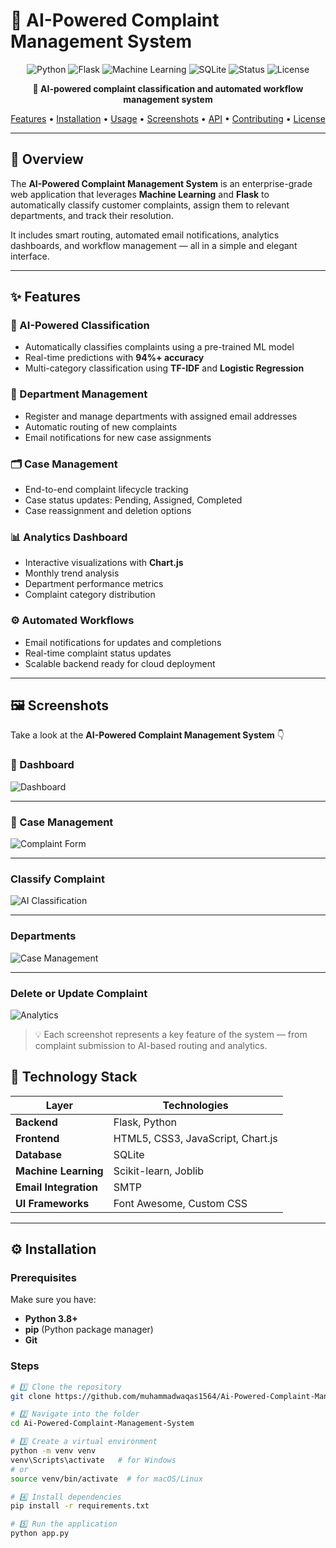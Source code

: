 # 🧠 AI-Powered Complaint Management System

<div align="center">

![Python](https://img.shields.io/badge/Python-3.8%2B-blue?logo=python)
![Flask](https://img.shields.io/badge/Flask-2.3.3-green?logo=flask)
![Machine Learning](https://img.shields.io/badge/Machine%20Learning-Scikit%20Learn-orange?logo=scikitlearn)
![SQLite](https://img.shields.io/badge/Database-SQLite-lightgrey?logo=sqlite)
![Status](https://img.shields.io/badge/Status-Active-success)
![License](https://img.shields.io/badge/License-MIT-yellow)

**🚀 AI-powered complaint classification and automated workflow management system**

[Features](#-features) • [Installation](#-installation) • [Usage](#-usage) • [Screenshots](#-screenshots) • [API](#-api) • [Contributing](#-contributing) • [License](#-license)

</div>

---

## 🧩 Overview

The **AI-Powered Complaint Management System** is an enterprise-grade web application that leverages **Machine Learning** and **Flask** to automatically classify customer complaints, assign them to relevant departments, and track their resolution.

It includes smart routing, automated email notifications, analytics dashboards, and workflow management — all in a simple and elegant interface.

---

## ✨ Features

### 🤖 AI-Powered Classification

- Automatically classifies complaints using a pre-trained ML model
- Real-time predictions with **94%+ accuracy**
- Multi-category classification using **TF-IDF** and **Logistic Regression**

### 🏢 Department Management

- Register and manage departments with assigned email addresses
- Automatic routing of new complaints
- Email notifications for new case assignments

### 🗂️ Case Management

- End-to-end complaint lifecycle tracking
- Case status updates: Pending, Assigned, Completed
- Case reassignment and deletion options

### 📊 Analytics Dashboard

- Interactive visualizations with **Chart.js**
- Monthly trend analysis
- Department performance metrics
- Complaint category distribution

### ⚙️ Automated Workflows

- Email notifications for updates and completions
- Real-time complaint status updates
- Scalable backend ready for cloud deployment

---




## 🖼️ Screenshots

Take a look at the **AI-Powered Complaint Management System** 👇  

### 🧭 Dashboard  
![Dashboard](screenshots/dashboard.png)

---

### 📝 Case Management
![Complaint Form](screenshots/Case_Management.png)

---

###  Classify Complaint
![AI Classification](screenshots/Classify_Complaint.png)

---

###  Departments 
![Case Management](screenshots/Departments.png)

---

### Delete or Update Complaint 
![Analytics](screenshots/delete.png)

> 💡 Each screenshot represents a key feature of the system — from complaint submission to AI-based routing and analytics.


## 🧠 Technology Stack

| Layer                 | Technologies                      |
| --------------------- | --------------------------------- |
| **Backend**           | Flask, Python                     |
| **Frontend**          | HTML5, CSS3, JavaScript, Chart.js |
| **Database**          | SQLite                            |
| **Machine Learning**  | Scikit-learn, Joblib              |
| **Email Integration** | SMTP                              |
| **UI Frameworks**     | Font Awesome, Custom CSS          |

---

## ⚙️ Installation

### Prerequisites

Make sure you have:

- **Python 3.8+**
- **pip** (Python package manager)
- **Git**

### Steps

```bash
# 1️⃣ Clone the repository
git clone https://github.com/muhammadwaqas1564/Ai-Powered-Complaint-Management-System.git

# 2️⃣ Navigate into the folder
cd Ai-Powered-Complaint-Management-System

# 3️⃣ Create a virtual environment
python -m venv venv
venv\Scripts\activate   # for Windows
# or
source venv/bin/activate  # for macOS/Linux

# 4️⃣ Install dependencies
pip install -r requirements.txt

# 5️⃣ Run the application
python app.py
```
